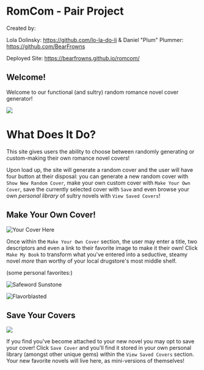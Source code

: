 
# RomCom - Pair Project

Created by: 
  
Lola Dolinsky: https://github.com/lo-la-do-li
&
Daniel "Plum" Plummer: https://github.com/BearFrowns

Deployed Site: https://bearfrowns.github.io/romcom/ 

## Welcome!

Welcome to our functional (and sultry) random romance novel cover generator! 


![](https://scontent.fapa1-1.fna.fbcdn.net/v/t1.0-9/118764541_10160266490748677_5175791288699233709_o.jpg?_nc_cat=106&_nc_sid=0debeb&_nc_ohc=i8TVmsv4iC0AX-QwcwW&_nc_ht=scontent.fapa1-1.fna&oh=44e820d4a4c6b0bf92aeb6e775bf6fb7&oe=5F766ACF)
# What Does It Do?

This site gives users the ability to choose between randomly generating or custom-making their own romance novel covers!

Upon load up, the site will generate a random cover and the user will have four button at their disposal:
you can generate a new random cover with `Show New Random Cover`, make your own custom cover with `Make Your Own Cover`, save the currently selected cover with `Save` and even browse your own *personal library* of sultry novels with `View Saved Covers`!
## Make Your Own Cover! 

![Your Cover Here](https://scontent.fapa1-2.fna.fbcdn.net/v/t1.0-9/118764029_10160266490683677_8875513111090355122_n.jpg?_nc_cat=104&_nc_sid=0debeb&_nc_ohc=r0tfC6r9-ncAX_fGFbw&_nc_ht=scontent.fapa1-2.fna&oh=f46a2e81f2b9a550948984d9725d6a12&oe=5F72FEC6)

Once within the `Make Your Own Cover` section, the user may enter a title, two descriptors and even a link to their favorite image to make it their own! Click `Make My Book` to transform what you've entered into a seductive, steamy novel *more* than worthy of your local drugstore's most middle shelf.

(some personal favorites:)

![Safeword Sunstone](https://scontent.fapa1-1.fna.fbcdn.net/v/t1.0-9/118764548_10160266552058677_1274485151992478491_o.jpg?_nc_cat=110&_nc_sid=730e14&_nc_ohc=jF1OMYTbGB4AX8XWZnc&_nc_ht=scontent.fapa1-1.fna&oh=f26c3ac063f4c73894d71af084e0576a&oe=5F75413F)

![Flavorblasted](https://scontent.fapa1-2.fna.fbcdn.net/v/t1.0-9/118761245_10160266552073677_3226062152472946161_o.jpg?_nc_cat=107&_nc_sid=730e14&_nc_ohc=0JaafvSkWY4AX8QUa91&_nc_ht=scontent.fapa1-2.fna&oh=3453067b99b10d9defd413e077a72664&oe=5F752D88)


## Save Your Covers

![](https://scontent.fapa1-1.fna.fbcdn.net/v/t1.0-9/118766397_10160266490723677_4389244661271313471_o.jpg?_nc_cat=111&_nc_sid=0debeb&_nc_ohc=EsMDh5w3qVgAX8HtYFc&_nc_ht=scontent.fapa1-1.fna&oh=75ca6eceb4a13c8b6d250b44260d5369&oe=5F750C57)

If you find you've become attached to your new novel you may opt to save your cover! Click `Save Cover` and you'll find it stored in your own personal library (amongst other unique gems) within the `View Saved Covers` section. Your new favorite novels will live here, as mini-versions of themselves!









